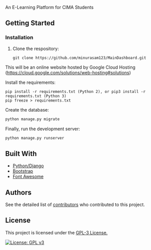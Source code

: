 An E-Learning Platform for CIMA Students 

## Getting Started
### Installation

1. Clone the respository:

    ```
    git clone https://github.com/minurasam123/MainDashboard.git
    ```
This will be an online website hosted by Google Cloud Hosting 
(https://cloud.google.com/solutions/web-hosting#solutions)

Install the requirements:

```bashRun 
pip install -r requirements.txt (Python 2), or pip3 install -r requirements.txt (Python 3)
pip freeze > requirements.txt
```

Create the database:

```bash
python manage.py migrate
```

Finally, run the development server:

```bash
python manage.py runserver
```

## Built With

* [Python/Django](https://www.djangoproject.com/start/overview)
* [Bootstrap](https://github.com/twbs/bootstrap)
* [Font Awesome](https://github.com/FortAwesome/Font-Awesome)


## Authors

See the detailed list of [contributors](https://github.com/minurasam123/MainDashboard/graphs/contributors) who contributed to this project.

## License

This project is licensed under the [GPL-3 License.](https://github.com/AromedMedical/aromed-web/blob/master/LICENSE)

[![License: GPL v3](https://img.shields.io/badge/License-GPLv3-blue.svg)](https://www.gnu.org/licenses/gpl-3.0)
